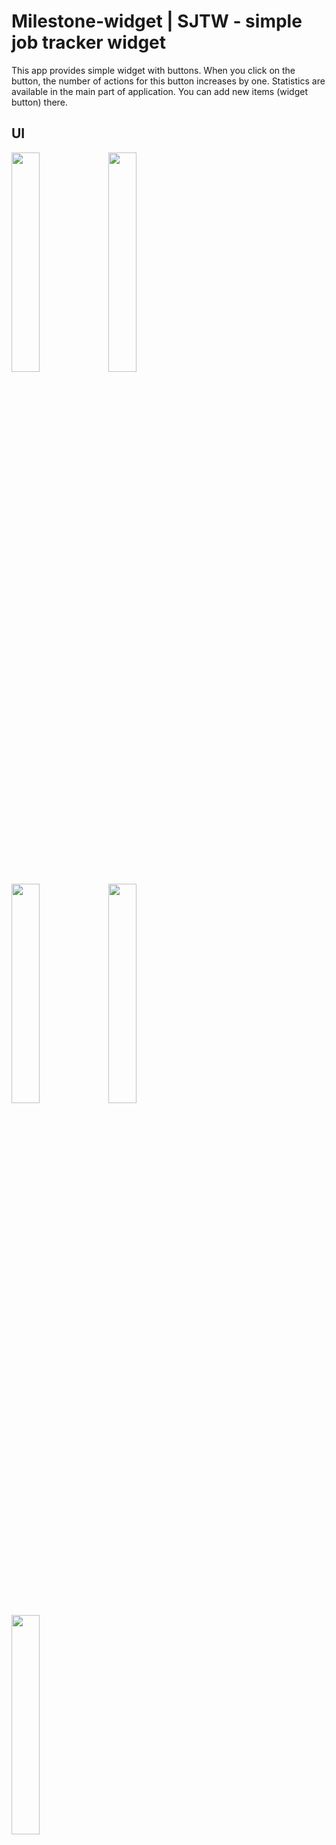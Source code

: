 # Milestone-widget | SJTW - simple job tracker widget

This app provides simple widget with buttons. 
When you click on the button, the number of actions for this button increases by one. 
Statistics are available in the main part of application. 
You can add new items (widget button) there.

## UI
<img src="https://github.com/user-attachments/assets/31a92b50-7fc6-4cec-82df-ec59676ec472" width=30% >
<img src="https://github.com/user-attachments/assets/74c5c32b-b401-4c67-8a76-fc11365c1627" width=30% >
<br />
<img src="https://github.com/user-attachments/assets/e148ad8e-9a7e-4f5e-a813-725c879f7280" width=30% >
<img src="https://github.com/user-attachments/assets/109a45ab-c607-467f-9a8d-730e2a166d77" width=30% >
<br />
<img src="https://github.com/user-attachments/assets/a57c8eea-39b9-4f63-8e6a-8227f8c41e2a" width=30% >
